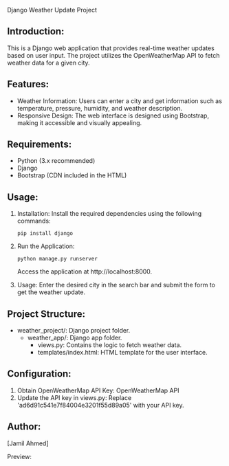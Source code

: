 Django Weather Update Project

Introduction:
---------------
This is a Django web application that provides real-time weather updates based on user input. The project utilizes the OpenWeatherMap API to fetch weather data for a given city.

Features:
---------------
- Weather Information: Users can enter a city and get information such as temperature, pressure, humidity, and weather description.
- Responsive Design: The web interface is designed using Bootstrap, making it accessible and visually appealing.

Requirements:
---------------
- Python (3.x recommended)
- Django
- Bootstrap (CDN included in the HTML)

Usage:
---------------
1. Installation: Install the required dependencies using the following commands:
    ```
    pip install django
    ```

2. Run the Application:
    ```
    python manage.py runserver
    ```
    Access the application at http://localhost:8000.

3. Usage: Enter the desired city in the search bar and submit the form to get the weather update.

Project Structure:
---------------
- weather_project/: Django project folder.
  - weather_app/: Django app folder.
    - views.py: Contains the logic to fetch weather data.
    - templates/index.html: HTML template for the user interface.

Configuration:
---------------
1. Obtain OpenWeatherMap API Key: OpenWeatherMap API
2. Update the API key in views.py: Replace 'ad6d91c541e7f84004e3201f55d89a05' with your API key.

Author:
---------------
[Jamil Ahmed]

Preview:


